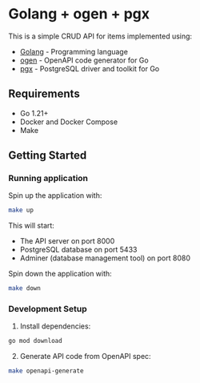 # Golang + ogen + pgx

This is a simple CRUD API for items implemented using:
- [Golang](https://golang.org/) - Programming language
- [ogen](https://github.com/ogen-go/ogen) - OpenAPI code generator for Go
- [pgx](https://github.com/jackc/pgx) - PostgreSQL driver and toolkit for Go

## Requirements

- Go 1.21+
- Docker and Docker Compose
- Make

## Getting Started

### Running application

Spin up the application with:
```bash
make up
```

This will start:
- The API server on port 8000
- PostgreSQL database on port 5433
- Adminer (database management tool) on port 8080

Spin down the application with:
```bash
make down
```

### Development Setup

1. Install dependencies:

```bash
go mod download
```

2. Generate API code from OpenAPI spec:

```bash
make openapi-generate
```
